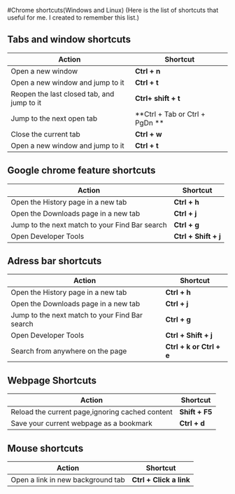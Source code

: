 #Chrome shortcuts(Windows and Linux)
(Here is the list of shortcuts that useful for me. I created to remember this list.)
## Tabs and window shortcuts
Action  | Shortcut
------- | -------
Open a new window | **Ctrl + n**
Open a new window and jump to it | **Ctrl + t**
Reopen the last closed tab, and jump to it | **Ctrl+ shift + t**
Jump to the next open tab | **Ctrl + Tab or Ctrl + PgDn **
Close the current tab | **Ctrl + w**
Open a new window and jump to it | **Ctrl + t**


## Google chrome feature shortcuts
Action  | Shortcut
------- | -------
Open the History page in a new tab | **Ctrl + h**
Open the Downloads page in a new tab | **Ctrl + j**
Jump to the next match to your Find Bar search | **Ctrl + g**
Open Developer Tools | **Ctrl + Shift + j**


## Adress bar shortcuts
Action  | Shortcut
------- | -------
Open the History page in a new tab | **Ctrl + h**
Open the Downloads page in a new tab | **Ctrl + j**
Jump to the next match to your Find Bar search | **Ctrl + g**
Open Developer Tools | **Ctrl + Shift + j**
Search from anywhere on the page | **Ctrl + k or Ctrl + e**


## Webpage Shortcuts
Action  | Shortcut
------- | -------
Reload the current page,ignoring cached content | **Shift + F5**
Save your current webpage as a bookmark | **Ctrl + d**

## Mouse shortcuts
Action  | Shortcut
------- | -------
Open a link in new background tab | **Ctrl + Click a link**
